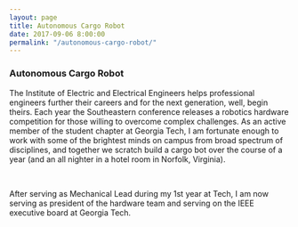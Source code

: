 ```yaml
---
layout: page
title: Autonomous Cargo Robot
date: 2017-09-06 8:00:00
permalink: "/autonomous-cargo-robot/"
---
```


<section class="portfolio-page" style="background-image: url(/assets/img/portfolio/autonomous-cargo-robot/display.jpg);">

<div class="portfolio-content" markdown="1">

### Autonomous Cargo Robot

The Institute of Electric and Electrical Engineers helps professional engineers further their careers and
for the next generation, well, begin theirs. Each year the Southeastern conference releases a robotics hardware
competition for those willing to overcome complex challenges. As an active member of the student chapter at
Georgia Tech, I am fortunate enough to work with some of the brightest minds on campus from broad spectrum
of disciplines, and together we scratch build a cargo bot over the course of a year (and an all nighter in a
hotel room in Norfolk, Virginia).

<br>

After serving as Mechanical Lead during my 1st year at Tech, I am now serving as president of the hardware team
and serving on the IEEE executive board at Georgia Tech.
    
</div>

</section>
